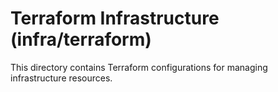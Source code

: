 # Terraform Infrastructure (infra/terraform)

This directory contains Terraform configurations for managing infrastructure resources.
